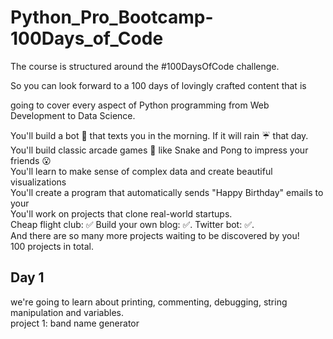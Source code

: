 # Python_Pro_Bootcamp-100Days_of_Code
The course is structured around the #100DaysOfCode challenge.

So you can look forward to a 100 days of lovingly crafted content that is

going to cover every aspect of Python programming from Web Development to Data Science.

You'll build a bot 🤖 that texts you in the morning. If it will rain ☔️ that day.<br>
You'll build classic arcade games 👾 like Snake and Pong to impress your friends 😮 <br>
You'll learn to make sense of complex data and create beautiful visualizations <br>
You'll create a program that automatically sends "Happy Birthday" emails to your <br>
You'll work on projects that clone real-world startups.<br>
Cheap flight club: ✅ Build your own blog: ✅. Twitter bot: ✅. <br>
And there are so many more projects waiting to be discovered by you!
<br>
100 projects in total.

## Day 1
we're going to learn about printing, commenting, debugging, string manipulation and variables.<br>
project 1: band name generator

